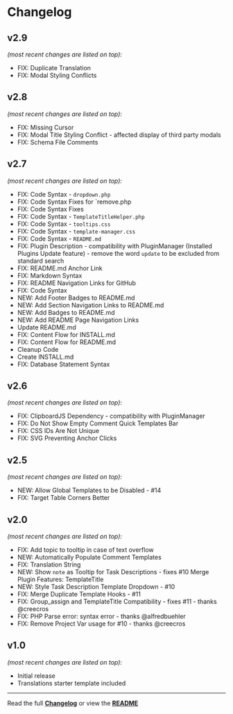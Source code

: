# Changelog


## v2.9

_(most recent changes are listed on top):_
- FIX: Duplicate Translation
- FIX: Modal Styling Conflicts


## v2.8

_(most recent changes are listed on top):_
- FIX: Missing Cursor
- FIX: Modal Title Styling Conflict - affected display of third party modals
- FIX: Schema File Comments

## v2.7

_(most recent changes are listed on top):_
- FIX: Code Syntax - `dropdown.php`
- FIX: Code Syntax Fixes for `remove.php
- FIX: Code Syntax Fixes
- FIX: Code Syntax - `TemplateTitleHelper.php`
- FIX: Code Syntax - `tooltips.css`
- FIX: Code Syntax - `template-manager.css`
- FIX: Code Syntax - `README.md`
- FIX: Plugin Description - compatibility with PluginManager (Installed Plugins Update feature) - remove the word `update` to be excluded from standard search
- FIX: README.md Anchor Link
- FIX: Markdown Syntax
- FIX: README Navigation Links for GitHub
- FIX: Code Syntax
- NEW: Add Footer Badges to README.md
- NEW: Add Section Navigation Links to README.md
- NEW: Add Badges to README.md
- NEW: Add README Page Navigation Links
- Update README.md
- FIX: Content Flow for INSTALL.md
- FIX: Content Flow for README.md
- Cleanup Code
- Create INSTALL.md
- FIX: Database Statement Syntax


## v2.6

_(most recent changes are listed on top):_
- FIX: ClipboardJS Dependency - compatibility with PluginManager
- FIX: Do Not Show Empty Comment Quick Templates Bar
- FIX: CSS IDs Are Not Unique
- FIX: SVG Preventing Anchor Clicks


## v2.5

_(most recent changes are listed on top):_
- NEW: Allow Global Templates to be Disabled - #14
- FIX: Target Table Corners Better


## v2.0

_(most recent changes are listed on top):_
- FIX: Add topic to tooltip in case of text overflow
- NEW: Automatically Populate Comment Templates
- FIX: Translation String
- NEW: Show `note` as Tooltip for Task Descriptions - fixes #10 Merge Plugin Features: TemplateTitle
- NEW: Style Task Description Template Dropdown - #10
- FIX: Merge Duplicate Template Hooks - #11
- FIX: Group_assign and TemplateTitle Compatibility - fixes #11 - thanks @creecros
- FIX: PHP Parse error:  syntax error - thanks @alfredbuehler
- FIX: Remove Project Var usage for #10 - thanks @creecros


## v1.0

_(most recent changes are listed on top):_
- Initial release
- Translations starter template included

---

Read the full [**Changelog**](../master/changelog.md "See changes") or view the [**README**](../master/README.md "View README")

